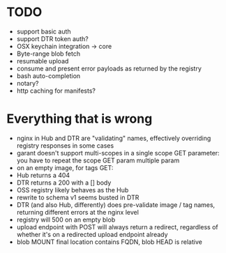 # TODO

 * support basic auth
 * support DTR token auth?
 * OSX keychain integration -> core
 * Byte-range blob fetch
 * resumable upload
 * consume and present error payloads as returned by the registry
 * bash auto-completion
 * notary?
 * http caching for manifests?

# Everything that is wrong

 * nginx in Hub and DTR are "validating" names, effectively overriding registry responses in some cases
 * garant doesn't support multi-scopes in a single scope GET parameter: you have to repeat the scope GET param multiple param
 * on an empty image, for tags GET:
  * Hub returns a 404
  * DTR returns a 200 with a [] body
  * OSS registry likely behaves as the Hub
 * rewrite to schema v1 seems busted in DTR
 * DTR (and also Hub, differently) does pre-validate image / tag names, returning different errors at the nginx level
 * registry will 500 on an empty blob
 * upload endpoint with POST will always return a redirect, regardless of whether it's on a redirected upload endpoint already
 * blob MOUNT final location contains FQDN, blob HEAD is relative
